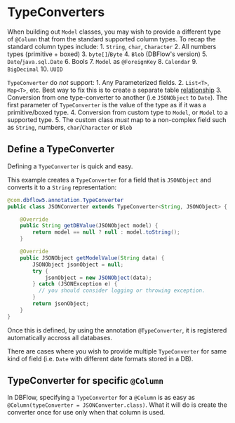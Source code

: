 # TypeConverters

When building out `Model` classes, you may wish to provide a different type of `@Column` that from the standard supported column types. To recap the standard column types include: 1. `String`, `char`, `Character` 2. All numbers types \(primitive + boxed\) 3. `byte[]`/`Byte` 4. `Blob` \(DBFlow's version\) 5. `Date`/`java.sql.Date` 6. Bools 7. `Model` as `@ForeignKey` 8. `Calendar` 9. `BigDecimal` 10. `UUID`

`TypeConverter` do _not_ support: 1. Any Parameterized fields. 2. `List<T>`, `Map<T>`, etc. Best way to fix this is to create a separate table [relationship](relationships.md) 3. Conversion from one type-converter to another \(i.e `JSONObject` to `Date`\). The first parameter of `TypeConverter` is the value of the type as if it was a primitive/boxed type. 4. Conversion from custom type to `Model`, or `Model` to a supported type. 5. The custom class _must_ map to a non-complex field such as `String`, numbers, `char`/`Character` or `Blob`

## Define a TypeConverter

Defining a `TypeConverter` is quick and easy.

This example creates a `TypeConverter` for a field that is `JSONObject` and converts it to a `String` representation:

```java
@com.dbflow5.annotation.TypeConverter
public class JSONConverter extends TypeConverter<String, JSONObject> {

    @Override
    public String getDBValue(JSONObject model) {
        return model == null ? null : model.toString();
    }

    @Override
    public JSONObject getModelValue(String data) {
        JSONObject jsonObject = null;
        try {
            jsonObject = new JSONObject(data);
        } catch (JSONException e) {
          // you should consider logging or throwing exception.
        }
        return jsonObject;
    }
}
```

Once this is defined, by using the annotation `@TypeConverter`, it is registered automatically accross all databases.

There are cases where you wish to provide multiple `TypeConverter` for same kind of field \(i.e. `Date` with different date formats stored in a DB\).

## TypeConverter for specific `@Column`

In DBFlow, specifying a `TypeConverter` for a `@Column` is as easy as `@Column(typeConverter = JSONConverter.class)`. What it will do is create the converter once for use only when that column is used.

